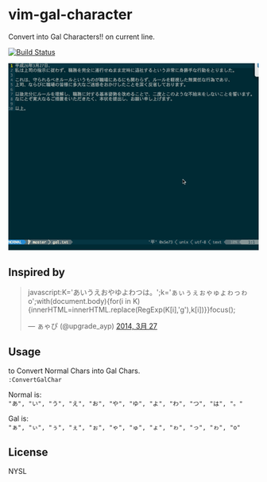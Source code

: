 # vim-gal-character

Convert into Gal Characters!! on current line.

[![Build Status](https://travis-ci.org/tgfjt/vim-gal-character.svg?branch=master)](https://travis-ci.org/tgfjt/vim-gal-character)

![image](https://raw.githubusercontent.com/tgfjt/vim-gal-character/master/gal.gif)

## Inspired by

<blockquote class="twitter-tweet" lang="ja"><p>javascript:K=&#39;あいうえおやゆよわつは。&#39;;k=&#39;ぁぃぅぇぉゃゅょゎっゎo&#39;;with(document.body){for(i in K){innerHTML=innerHTML.replace(RegExp(K[i],&#39;g&#39;),k[i])}}focus();</p>&mdash; ぁゃぴ (@upgrade_ayp) <a href="https://twitter.com/upgrade_ayp/statuses/449036965619310592">2014, 3月 27</a></blockquote>
<script async src="//platform.twitter.com/widgets.js" charset="utf-8"></script>

## Usage

to Convert Normal Chars into Gal Chars.  
`:ConvertGalChar`

Normal is:  
 `"あ", "い", "う", "え", "お", "や", "ゆ", "よ", "わ", "つ", "は", "。"`

Gal is:   
`"ぁ", "ぃ", "ぅ", "ぇ", "ぉ", "ゃ", "ゅ", "ょ", "ゎ", "っ", "ゎ", "o"`

## License

NYSL
